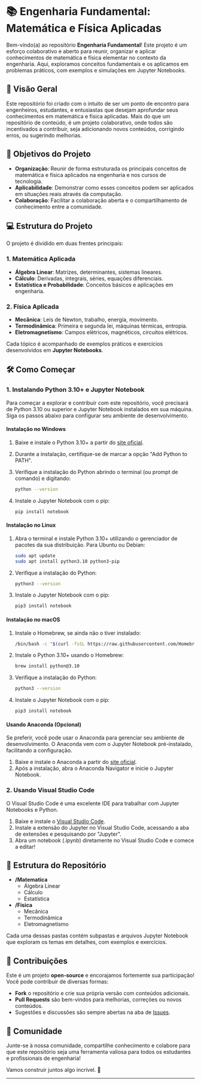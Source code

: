 # 📚 Engenharia Fundamental: Matemática e Física Aplicadas

Bem-vindo(a) ao repositório **Engenharia Fundamental**! Este projeto é um esforço colaborativo e aberto para reunir, organizar e aplicar conhecimentos de matemática e física elementar no contexto da engenharia. Aqui, exploramos conceitos fundamentais e os aplicamos em problemas práticos, com exemplos e simulações em Jupyter Notebooks.

## 🚀 Visão Geral

Este repositório foi criado com o intuito de ser um ponto de encontro para engenheiros, estudantes, e entusiastas que desejam aprofundar seus conhecimentos em matemática e física aplicadas. Mais do que um repositório de conteúdo, é um projeto colaborativo, onde todos são incentivados a contribuir, seja adicionando novos conteúdos, corrigindo erros, ou sugerindo melhorias.

## 🎯 Objetivos do Projeto

- **Organização**: Reunir de forma estruturada os principais conceitos de matemática e física aplicados na engenharia e nos cursos de tecnologia.
- **Aplicabilidade**: Demonstrar como esses conceitos podem ser aplicados em situações reais através da computação.
- **Colaboração**: Facilitar a colaboração aberta e o compartilhamento de conhecimento entre a comunidade.

## 💻 Estrutura do Projeto

O projeto é dividido em duas frentes principais:

### 1. Matemática Aplicada

- **Álgebra Linear**: Matrizes, determinantes, sistemas lineares.
- **Cálculo**: Derivadas, integrais, séries, equações diferenciais.
- **Estatística e Probabilidade**: Conceitos básicos e aplicações em engenharia.

### 2. Física Aplicada

- **Mecânica**: Leis de Newton, trabalho, energia, movimento.
- **Termodinâmica**: Primeira e segunda lei, máquinas térmicas, entropia.
- **Eletromagnetismo**: Campos elétricos, magnéticos, circuitos elétricos.

Cada tópico é acompanhado de exemplos práticos e exercícios desenvolvidos em **Jupyter Notebooks**.

## 🛠️ Como Começar

### 1. Instalando Python 3.10+ e Jupyter Notebook

Para começar a explorar e contribuir com este repositório, você precisará de Python 3.10 ou superior e Jupyter Notebook instalados em sua máquina. Siga os passos abaixo para configurar seu ambiente de desenvolvimento.

#### Instalação no Windows

1. Baixe e instale o Python 3.10+ a partir do [site oficial](https://www.python.org/downloads/).
2. Durante a instalação, certifique-se de marcar a opção "Add Python to PATH".
3. Verifique a instalação do Python abrindo o terminal (ou prompt de comando) e digitando:

   ```bash
   python --version
   ```

4. Instale o Jupyter Notebook com o pip:

   ```bash
   pip install notebook
   ```

#### Instalação no Linux

1. Abra o terminal e instale Python 3.10+ utilizando o gerenciador de pacotes da sua distribuição. Para Ubuntu ou Debian:

   ```bash
   sudo apt update
   sudo apt install python3.10 python3-pip
   ```

2. Verifique a instalação do Python:

   ```bash
   python3 --version
   ```

3. Instale o Jupyter Notebook com o pip:

   ```bash
   pip3 install notebook
   ```

#### Instalação no macOS

1. Instale o Homebrew, se ainda não o tiver instalado:

   ```bash
   /bin/bash -c "$(curl -fsSL https://raw.githubusercontent.com/Homebrew/install/HEAD/install.sh)"
   ```

2. Instale o Python 3.10+ usando o Homebrew:

   ```bash
   brew install python@3.10
   ```

3. Verifique a instalação do Python:

   ```bash
   python3 --version
   ```

4. Instale o Jupyter Notebook com o pip:

   ```bash
   pip3 install notebook
   ```

#### Usando Anaconda (Opcional)

Se preferir, você pode usar o Anaconda para gerenciar seu ambiente de desenvolvimento. O Anaconda vem com o Jupyter Notebook pré-instalado, facilitando a configuração.

1. Baixe e instale o Anaconda a partir do [site oficial](https://www.anaconda.com/products/individual).
2. Após a instalação, abra o Anaconda Navigator e inicie o Jupyter Notebook.

### 2. Usando Visual Studio Code

O Visual Studio Code é uma excelente IDE para trabalhar com Jupyter Notebooks e Python.

1. Baixe e instale o [Visual Studio Code](https://code.visualstudio.com/).
2. Instale a extensão do Jupyter no Visual Studio Code, acessando a aba de extensões e pesquisando por "Jupyter".
3. Abra um notebook (.ipynb) diretamente no Visual Studio Code e comece a editar!

## 📂 Estrutura do Repositório

- **/Matematica**
  - Álgebra Linear
  - Cálculo
  - Estatística
- **/Fisica**
  - Mecânica
  - Termodinâmica
  - Eletromagnetismo

Cada uma dessas pastas contém subpastas e arquivos Jupyter Notebook que exploram os temas em detalhes, com exemplos e exercícios.

## 🎉 Contribuições

Este é um projeto **open-source** e encorajamos fortemente sua participação! Você pode contribuir de diversas formas:

- **Fork** o repositório e crie sua própria versão com conteúdos adicionais.
- **Pull Requests** são bem-vindos para melhorias, correções ou novos conteúdos.
- Sugestões e discussões são sempre abertas na aba de [Issues](https://github.com/seu-usuario/seu-repositorio/issues).

## 📢 Comunidade

Junte-se à nossa comunidade, compartilhe conhecimento e colabore para que este repositório seja uma ferramenta valiosa para todos os estudantes e profissionais de engenharia!

Vamos construir juntos algo incrível. 🚀

---